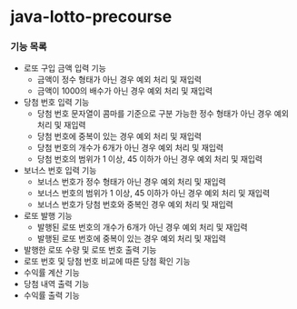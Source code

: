 # java-lotto-precourse

### 기능 목록

- 로또 구입 금액 입력 기능
    - 금액이 정수 형태가 아닌 경우 예외 처리 및 재입력
    - 금액이 1000의 배수가 아닌 경우 예외 처리 및 재입력
- 당첨 번호 입력 기능
    - 당첨 번호 문자열이 콤마를 기준으로 구분 가능한 정수 형태가 아닌 경우 예외 처리 및 재입력
    - 당첨 번호에 중복이 있는 경우 예외 처리 및 재입력
    - 당첨 번호의 개수가 6개가 아닌 경우 예외 처리 및 재입력
    - 당첨 번호의 범위가 1 이상, 45 이하가 아닌 경우 예외 처리 및 재입력
- 보너스 번호 입력 기능
    - 보너스 번호가 정수 형태가 아닌 경우 예외 처리 및 재입력
    - 보너스 번호의 범위가 1 이상, 45 이하가 아닌 경우 예외 처리 및 재입력
    - 보너스 번호가 당첨 번호와 중복인 경우 예외 처리 및 재입력
- 로또 발행 기능
    - 발행된 로또 번호의 개수가 6개가 아닌 경우 예외 처리 및 재입력
    - 발행된 로또 번호에 중복이 있는 경우 예외 처리 및 재입력
- 발행한 로또 수량 및 로또 번호 출력 기능
- 로또 번호 및 당첨 번호 비교에 따른 당첨 확인 기능
- 수익률 계산 기능
- 당첨 내역 출력 기능
- 수익률 출력 기능




